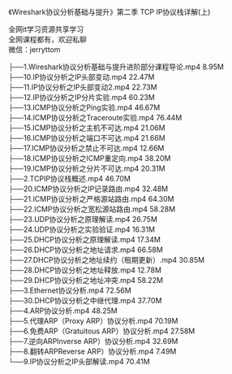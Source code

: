 《Wireshark协议分析基础与提升》第二季 TCP IP协议栈详解(上)

全网it学习资源共享学习<br>全网课程都有，欢迎私聊<br>微信：jerryttom<br>

├──1.Wireshark协议分析基础与提升进阶部分课程导论.mp4 8.95M<br> ├──10.IP协议分析之IP头部变动.mp4 22.47M<br> ├──11.IP协议分析之IP头部变动2.mp4 22.73M<br> ├──12.IP协议分析之IP分片实验.mp4 60.23M<br> ├──13.ICMP协议分析之Ping实验.mp4 46.67M<br> ├──14.ICMP协议分析之Traceroute实验.mp4 76.44M<br> ├──15.ICMP协议分析之主机不可达.mp4 21.06M<br> ├──16.ICMP协议分析之端口不可达.mp4 21.66M<br> ├──17.ICMP协议分析之禁止不可达.mp4 12.66M<br> ├──18.ICMP协议分析之ICMP重定向.mp4 38.20M<br> ├──19.ICMP协议分析之分片不可达.mp4 20.31M<br> ├──2.TCPIP协议栈概述.mp4 46.70M<br> ├──20.ICMP协议分析之IP记录路由.mp4 32.48M<br> ├──21.ICMP协议分析之严格源站路由.mp4 64.30M<br> ├──22.ICMP协议分析之宽松源站路由.mp4 58.28M<br> ├──23.UDP协议分析之原理解读.mp4 26.75M<br> ├──24.UDP协议分析之实验验证.mp4 16.31M<br> ├──25.DHCP协议分析之原理解读.mp4 17.34M<br> ├──26.DHCP协议分析之地址请求.mp4 66.58M<br> ├──27.DHCP协议分析之地址续约（租期更新）.mp4 30.85M<br> ├──28.DHCP协议分析之地址释放.mp4 12.78M<br> ├──29.DHCP协议分析之地址冲突.mp4 58.22M<br> ├──3.Ethernet协议分析.mp4 72.56M<br> ├──30.DHCP协议分析之中继代理.mp4 37.70M<br> ├──4.ARP协议分析.mp4 48.25M<br> ├──5.代理ARP（Proxy ARP）协议分析.mp4 70.19M<br> ├──6.免费ARP（Gratuitous ARP）协议分析.mp4 27.58M<br> ├──7.逆向ARPInverse ARP）协议分析.mp4 32.69M<br> ├──8.翻转ARPReverse ARP）协议分析.mp4 7.49M<br> └──9.IP协议分析之IP头部解读.mp4 70.41M
